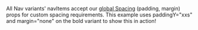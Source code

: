All Nav variants' navItems accept our [global Spacing](https://playbook.powerapp.cloud/visual_guidelines/spacing) (padding, margin) props for custom spacing requirements. This example uses paddingY="xxs" and margin="none" on the bold variant to show this in action!